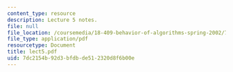 ```yaml
---
content_type: resource
description: Lecture 5 notes.
file: null
file_location: /coursemedia/18-409-behavior-of-algorithms-spring-2002/7dc2154b92d3bfdbde512320d8f6b00e_lect5.pdf
file_type: application/pdf
resourcetype: Document
title: lect5.pdf
uid: 7dc2154b-92d3-bfdb-de51-2320d8f6b00e
---
```

